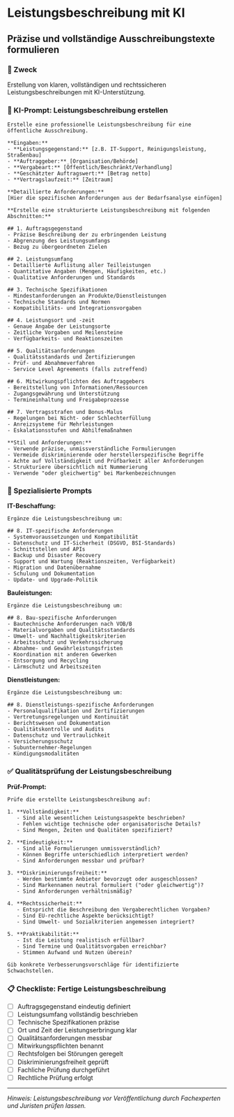 # Leistungsbeschreibung mit KI
## Präzise und vollständige Ausschreibungstexte formulieren

### 🎯 Zweck
Erstellung von klaren, vollständigen und rechtssicheren Leistungsbeschreibungen mit KI-Unterstützung.

### 🤖 KI-Prompt: Leistungsbeschreibung erstellen

```
Erstelle eine professionelle Leistungsbeschreibung für eine öffentliche Ausschreibung.

**Eingaben:**
- **Leistungsgegenstand:** [z.B. IT-Support, Reinigungsleistung, Straßenbau]
- **Auftraggeber:** [Organisation/Behörde]
- **Vergabeart:** [Öffentlich/Beschränkt/Verhandlung]
- **Geschätzter Auftragswert:** [Betrag netto]
- **Vertragslaufzeit:** [Zeitraum]

**Detaillierte Anforderungen:**
[Hier die spezifischen Anforderungen aus der Bedarfsanalyse einfügen]

**Erstelle eine strukturierte Leistungsbeschreibung mit folgenden Abschnitten:**

## 1. Auftragsgegenstand
- Präzise Beschreibung der zu erbringenden Leistung
- Abgrenzung des Leistungsumfangs
- Bezug zu übergeordneten Zielen

## 2. Leistungsumfang
- Detaillierte Auflistung aller Teilleistungen
- Quantitative Angaben (Mengen, Häufigkeiten, etc.)
- Qualitative Anforderungen und Standards

## 3. Technische Spezifikationen
- Mindestanforderungen an Produkte/Dienstleistungen
- Technische Standards und Normen
- Kompatibilitäts- und Integrationsvorgaben

## 4. Leistungsort und -zeit
- Genaue Angabe der Leistungsorte
- Zeitliche Vorgaben und Meilensteine
- Verfügbarkeits- und Reaktionszeiten

## 5. Qualitätsanforderungen
- Qualitätsstandards und Zertifizierungen
- Prüf- und Abnahmeverfahren
- Service Level Agreements (falls zutreffend)

## 6. Mitwirkungspflichten des Auftraggebers
- Bereitstellung von Informationen/Ressourcen
- Zugangsgewährung und Unterstützung
- Termineinhaltung und Freigabeprozesse

## 7. Vertragsstrafen und Bonus-Malus
- Regelungen bei Nicht- oder Schlechterfüllung
- Anreizsysteme für Mehrleistungen
- Eskalationsstufen und Abhilfemaßnahmen

**Stil und Anforderungen:**
- Verwende präzise, unmissverständliche Formulierungen
- Vermeide diskriminierende oder herstellerspezifische Begriffe
- Achte auf Vollständigkeit und Prüfbarkeit aller Anforderungen
- Strukturiere übersichtlich mit Nummerierung
- Verwende "oder gleichwertig" bei Markenbezeichnungen
```

### 🔧 Spezialisierte Prompts

**IT-Beschaffung:**
```
Ergänze die Leistungsbeschreibung um:

## 8. IT-spezifische Anforderungen
- Systemvoraussetzungen und Kompatibilität
- Datenschutz und IT-Sicherheit (DSGVO, BSI-Standards)
- Schnittstellen und APIs
- Backup und Disaster Recovery
- Support und Wartung (Reaktionszeiten, Verfügbarkeit)
- Migration und Datenübernahme
- Schulung und Dokumentation
- Update- und Upgrade-Politik
```

**Bauleistungen:**
```
Ergänze die Leistungsbeschreibung um:

## 8. Bau-spezifische Anforderungen
- Bautechnische Anforderungen nach VOB/B
- Materialvorgaben und Qualitätsstandards
- Umwelt- und Nachhaltigkeitskriterien
- Arbeitsschutz und Verkehrssicherung
- Abnahme- und Gewährleistungsfristen
- Koordination mit anderen Gewerken
- Entsorgung und Recycling
- Lärmschutz und Arbeitszeiten
```

**Dienstleistungen:**
```
Ergänze die Leistungsbeschreibung um:

## 8. Dienstleistungs-spezifische Anforderungen
- Personalqualifikation und Zertifizierungen
- Vertretungsregelungen und Kontinuität
- Berichtswesen und Dokumentation
- Qualitätskontrolle und Audits
- Datenschutz und Vertraulichkeit
- Versicherungsschutz
- Subunternehmer-Regelungen
- Kündigungsmodalitäten
```

### ✅ Qualitätsprüfung der Leistungsbeschreibung

**Prüf-Prompt:**
```
Prüfe die erstellte Leistungsbeschreibung auf:

1. **Vollständigkeit:**
   - Sind alle wesentlichen Leistungsaspekte beschrieben?
   - Fehlen wichtige technische oder organisatorische Details?
   - Sind Mengen, Zeiten und Qualitäten spezifiziert?

2. **Eindeutigkeit:**
   - Sind alle Formulierungen unmissverständlich?
   - Können Begriffe unterschiedlich interpretiert werden?
   - Sind Anforderungen messbar und prüfbar?

3. **Diskriminierungsfreiheit:**
   - Werden bestimmte Anbieter bevorzugt oder ausgeschlossen?
   - Sind Markennamen neutral formuliert ("oder gleichwertig")?
   - Sind Anforderungen verhältnismäßig?

4. **Rechtssicherheit:**
   - Entspricht die Beschreibung den Vergaberechtlichen Vorgaben?
   - Sind EU-rechtliche Aspekte berücksichtigt?
   - Sind Umwelt- und Sozialkriterien angemessen integriert?

5. **Praktikabilität:**
   - Ist die Leistung realistisch erfüllbar?
   - Sind Termine und Qualitätsvorgaben erreichbar?
   - Stimmen Aufwand und Nutzen überein?

Gib konkrete Verbesserungsvorschläge für identifizierte Schwachstellen.
```

### 📋 Checkliste: Fertige Leistungsbeschreibung

- [ ] Auftragsgegenstand eindeutig definiert
- [ ] Leistungsumfang vollständig beschrieben
- [ ] Technische Spezifikationen präzise
- [ ] Ort und Zeit der Leistungserbringung klar
- [ ] Qualitätsanforderungen messbar
- [ ] Mitwirkungspflichten benannt
- [ ] Rechtsfolgen bei Störungen geregelt
- [ ] Diskriminierungsfreiheit geprüft
- [ ] Fachliche Prüfung durchgeführt
- [ ] Rechtliche Prüfung erfolgt

---

*Hinweis: Leistungsbeschreibung vor Veröffentlichung durch Fachexperten und Juristen prüfen lassen.*